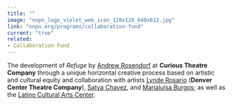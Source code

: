 ```yaml
---
title: ""
image: "nnpn_logo_violet_web_icon_128x128_640x612.jpg"
link: "nnpn.org/programs/collaboration-fund"
current: "true"
related:
- Collaboration Fund
---
```


The development of *Refuge* by <a href="https://newplayexchange.org/users/9277/andrew-rosendorf" rel="nofollow">Andrew Rosendorf</a> at **Curious Theatre Company** through a unique horizontal creative process based on artistic and cultural equity and collaboration with artists <a href="https://newplayexchange.org/users/31752/lynde-rosario" rel="nofollow">Lynde Rosario</a> (**Denver Center Theatre Company**), <a href="https://newplayexchange.org/users/14704/satya-chavez" rel="nofollow">Satya Chavez</a>, and <u>Marialuisa Burgos</u>; as well as the <a href="https://www.latinoculturalartscenter-denver.org/" rel="nofollow">Latino Cultural Arts Center</a>.

